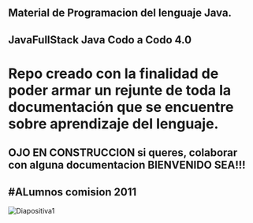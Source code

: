 ## Material de Programacion del lenguaje Java.
## JavaFullStack Java Codo a Codo 4.0
# Repo creado con la finalidad de poder armar un rejunte de toda la documentación que se encuentre  sobre aprendizaje  del  lenguaje.



## OJO EN CONSTRUCCION  si queres, colaborar con alguna documentacion BIENVENIDO SEA!!!
#ALumnos comision 2011
-------------------------------
![Diapositiva1](https://user-images.githubusercontent.com/33258971/90840504-8656eb00-e330-11ea-97b3-f2f40f09784d.JPG)
